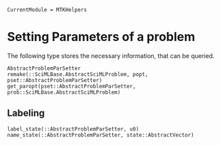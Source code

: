 ```@meta
CurrentModule = MTKHelpers
```

# Setting Parameters of a problem



The following type stores the necessary information, that can be queried.
```@docs
AbstractProblemParSetter
remake(::SciMLBase.AbstractSciMLProblem, popt, pset::AbstractProblemParSetter)
get_paropt(pset::AbstractProblemParSetter, prob::SciMLBase.AbstractSciMLProblem)
```

## Labeling 
```@docs
label_state(::AbstractProblemParSetter, u0)
name_state(::AbstractProblemParSetter, state::AbstractVector)
```

